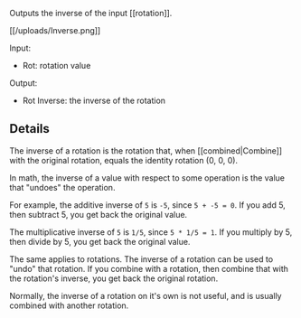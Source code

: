 Outputs the inverse of the input [[rotation]].

[[/uploads/Inverse.png]]

Input:
- Rot: rotation value

Output:
- Rot Inverse: the inverse of the rotation

## Details
The inverse of a rotation is the rotation that, when [[combined|Combine]] with the original rotation, equals the identity rotation (0, 0, 0).

In math, the inverse of a value with respect to some operation is the value that "undoes" the operation.

For example, the additive inverse of `5` is `-5`, since `5 + -5 = 0`. If you add 5, then subtract 5, you get back the original value.

The multiplicative inverse of `5` is `1/5`, since `5 * 1/5 = 1`. If you multiply by 5, then divide by 5, you get back the original value.

The same applies to rotations. The inverse of a rotation can be used to "undo" that rotation. If you combine with a rotation, then combine that with the rotation's inverse, you get back the original rotation. 

Normally, the inverse of a rotation on it's own is not useful, and is usually combined with another rotation.

